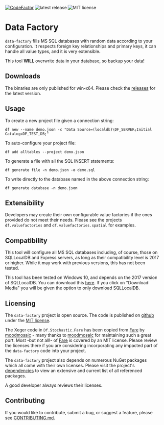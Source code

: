 [![CodeFactor](https://www.codefactor.io/repository/github/sarigiannidis/data-factory/badge)](https://www.codefactor.io/repository/github/sarigiannidis/data-factory)
![latest release](https://img.shields.io/github/release-pre/sarigiannidis/data-factory.svg)
![MIT license](https://img.shields.io/github/license/sarigiannidis/data-factory.svg)

# Data Factory

```data-factory``` fills MS SQL databases with random data according to your configuration.
It respects foreign key relationships and primary keys, it can handle all value types, and it is very extensible.

This tool **WILL** overwrite data in your database, so backup your data!

## Downloads

The binaries are only published for win-x64. Please check the [releases](https://github.com/sarigiannidis/data-factory/releases) for the latest version.

## Usage

To create a new project file given a connection string:
```batchfile
df new --name demo.json -c "Data Source=(localdb)\DF_SERVER;Initial Catalog=DF_TEST_DB;"
```

To auto-configure your project file:
```batchfile
df add alltables --project demo.json
```

To generate a file with all the SQL INSERT statements:
```batchfile
df generate file -n demo.json -o demo.sql
```

To write directly to the database named in the above connection string:
```batchfile
df generate database -n demo.json
```

## Extensibility

Developers may create their own configurable value factories if the ones provided do not meet their needs. Please see the projects ```df.valuefactories``` and ```df.valuefactories.spatial``` for examples.

## Compatibility

This tool will configure all MS SQL databases including, of course, those on SQLLocalDB and Express servers, as long as their compatibility level is 2017 or higher.
While it may work with previous versions, this has not been tested.

This tool has been tested on Windows 10, and depends on the 2017 version of SQLLocalDB. You can download this [here](https://www.microsoft.com/en-us/sql-server/sql-server-downloads-free-trial). If you click on "Download Media" you will be given the option to only download SQLLocalDB.

## Licensing

The ```data-factory``` project is open source. The code is published on [github](https://github.com/sarigiannidis/data-factory) under the [MIT license](https://github.com/sarigiannidis/data-factory/blob/master/LICENSE).

The Xeger code in ```Df.Stochastic.Fare``` has been copied from [Fare](https://github.com/moodmosaic/Fare) by [moodmosaic](https://github.com/moodmosaic/) - many thanks to [moodmosaic](https://github.com/moodmosaic/) for maintaining such a great port. Most -but not all!- of [Fare](https://github.com/moodmosaic/Fare) is covered by an MIT license. Please review the licenses there if you are considering incorporating any impacted part of the ```data-factory``` code into your project.

The ```data-factory``` project also depends on numerous NuGet packages which all come with their own licenses. Please visit the project's [dependencies](https://github.com/sarigiannidis/data-factory/network/dependencies) to view an extensive and current list of all referenced packages.

A good developer always reviews their licenses.

## Contributing

If you would like to contribute, submit a bug, or suggest a feature, please see [CONTRIBUTING.md](CONTRIBUTING.md).
